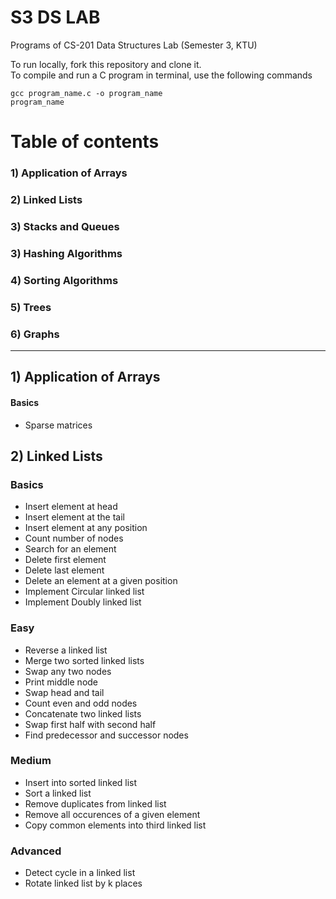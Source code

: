# S3 DS LAB
Programs of CS-201 Data Structures Lab (Semester 3, KTU)


To run locally, fork this repository and clone it.  
To compile and run a C program in terminal, use the following commands
```
gcc program_name.c -o program_name
program_name
```

# Table of contents

### 1) Application of Arrays

### 2) Linked Lists

### 3) Stacks and Queues

### 3) Hashing Algorithms

### 4) Sorting Algorithms

### 5) Trees

### 6) Graphs  

<hr/>

## 1) Application of Arrays

#### Basics
* Sparse matrices

## 2) Linked Lists

### Basics
* Insert element at head
* Insert element at the tail
* Insert element at any position
* Count number of nodes
* Search for an element 
* Delete first element
* Delete last element
* Delete an element at a given position
* Implement Circular linked list
* Implement Doubly linked list

### Easy
* Reverse a linked list
* Merge two sorted linked lists
* Swap any two nodes
* Print middle node
* Swap head and tail
* Count even and odd nodes
* Concatenate two linked lists
* Swap first half with second half
* Find predecessor and successor nodes

### Medium
* Insert into sorted linked list
* Sort a linked list
* Remove duplicates from linked list
* Remove all occurences of a given element
* Copy common elements into third linked list


### Advanced
* Detect cycle in a linked list
* Rotate linked list by k places
